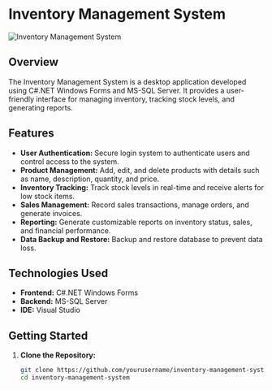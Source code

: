 # Inventory Management System

![Inventory Management System](link_to_project_image.png)

## Overview

The Inventory Management System is a desktop application developed using C#.NET Windows Forms and MS-SQL Server. It provides a user-friendly interface for managing inventory, tracking stock levels, and generating reports.

## Features

- **User Authentication:** Secure login system to authenticate users and control access to the system.
- **Product Management:** Add, edit, and delete products with details such as name, description, quantity, and price.
- **Inventory Tracking:** Track stock levels in real-time and receive alerts for low stock items.
- **Sales Management:** Record sales transactions, manage orders, and generate invoices.
- **Reporting:** Generate customizable reports on inventory status, sales, and financial performance.
- **Data Backup and Restore:** Backup and restore database to prevent data loss.

## Technologies Used

- **Frontend:** C#.NET Windows Forms
- **Backend:** MS-SQL Server
- **IDE:** Visual Studio

## Getting Started

1. **Clone the Repository:**
   ```bash
   git clone https://github.com/yourusername/inventory-management-system.git
   cd inventory-management-system
